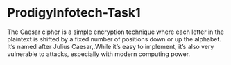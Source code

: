 # ProdigyInfotech-Task1
The Caesar cipher is a simple encryption technique where each letter in the plaintext is shifted by a fixed number of positions down or up the alphabet. It’s named after Julius Caesar,.While it’s easy to implement, it’s also very vulnerable to attacks, especially with modern computing power.
